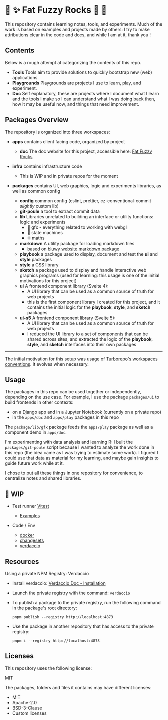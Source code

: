 # 👾 ✨ Fat Fuzzy Rocks 🫧 🐙

This repository contains learning notes, tools, and experiments.
Much of the work is based on examples and projects made by others: I try to make attributions clear in the code and docs, and while I am at it, thank you !

## Contents

Below is a rough attempt at categorizing the contents of this repo.

- **Tools** Tools aim to provide solutions to quickly bootstrap new (web) applications.
- **Playgrounds** Playgrounds are projects I use to learn, play, and experiment.
- **Doc** Self explanatory, these are projects where I document what I learn and the tools I make so I can understand what I was doing back then, how it may be useful now, and things that need improvement.

## Packages Overview

The repository is organized into three workspaces:

- **apps** contains client facing code, organized by project
  - **doc** The doc website for this project, accessible here:  [Fat Fuzzy Rocks](https://rocks.pages.dev/)
- **infra** contains infrastructure code
  - This is WIP and in private repos for the moment
- **packages** contains UI, web graphics, logic and experiments libraries, as well as common config

  - **config** common config (eslint, prettier, cz-conventional-commit _slightly_ custom lib)
  - **git-poule** a tool to extract commit data
  - **lib** Libraries unrelated to building an interface or utility functions: logic and experiments
    - 👾 gfx - everything related to working with webgl
    - 🤖 state machines
    - ➕ maths
  - **markdown** A utility package for loading markdown files
    - based on [bluwy website markdown package](https://github.com/bluwy/website/tree/master/packages/markdown)
  - **playbook** a package used to display, document and test the **ui** and **style** packages
  - **style** a CSS library
  - **sketch** a package used to display and handle interactive web graphics programs (used for learning: this usage is one of the initial motivations for this project)
  - **ui** A frontend component library (Svelte 4):
    - A UI library that can be used as a common source of truth for web projects
    - this is the first component library I created for this project, and it contains the initial logic for the **playbook**,  **style**, and **sketch** packages
  - **ui-s5** A frontend component library (Svelte 5):
    - A UI library that can be used as a common source of truth for web projects
    - I reduced the UI library to a set of components that can be shared across sites, and extracted the logic of the **playbook**,  **style**, and **sketch** interfaces into their own packages

---

The initial motivation for this setup was usage of [Turborepo's workspaces conventions](https://turbo.build/repo/docs/getting-started/existing-monorepo#configure-workspaces). It evolves when necessary.

## Usage

The packages in this repo can be used together or independently, depending on the use case.
For example, I use the package `packages/ui` to build frontends in other contexts:

- on a Django app and in a Jupyter Notebook (currently on a private repo)
- in the `apps/doc` and `apps/play` packages in this repo

The `package/lib/gfx` package feeds the `apps/play` package as well as a component demo in `apps/doc`.

I'm experimenting with data analysis and learning R: I built the `packages/git-poule` script because I wanted to analyze the work done in this repo (the idea came as I was trying to estimate some work). I figured I could use that data as material for my learning, and maybe gain insights to guide future work while at it.

I chose to put all these things in one repository for convenience, to centralize notes and shared libraries.

## 🚧 WIP

- Test runner [Vitest](https://vitest.dev/)

  - [Examples](https://github.com/vitest-dev/vitest/tree/main/examples)

- Code / Env

  - [docker](https://www.docker.com/)
  - [changesets](https://github.com/changesets/changesets)
  - [verdaccio](https://verdaccio.org/)

## Resources

Using a private NPM Registry: Verdaccio

- Install verdaccio: [Verdaccio Doc - Installation](https://verdaccio.org/docs/installation)
- Launch the private registry with the command: `verdaccio`
- To publish a package to the private registry, run the following command in the package's root directory:

  ```shell
  pnpm publish --registry http://localhost:4873
  ```

- Use the package in another repository that has access to the private registry:

  ```shell
  pnpm i --registry http://localhost:4873
  ```

## Licenses

This repository uses the following license:

MIT

The packages, folders and files it contains may have different licenses:

- MIT
- Apache-2.0
- BSD-3-Clause
- Custom licenses
